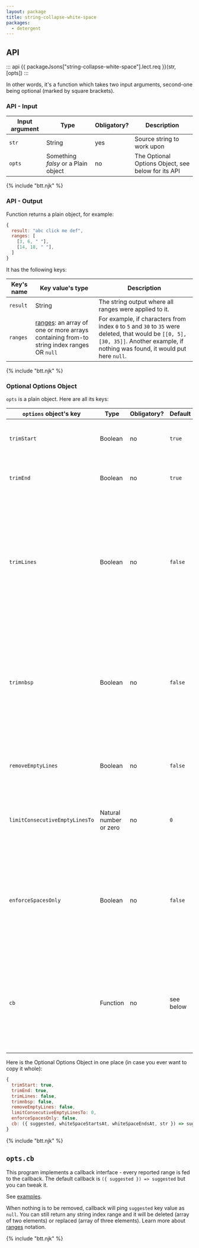 ```yaml
---
layout: package
title: string-collapse-white-space
packages:
  - detergent
---
```


## API

::: api
{{ packageJsons["string-collapse-white-space"].lect.req }}(str, [opts])
:::

In other words, it's a function which takes two input arguments, second-one being optional (marked by square brackets).

### API - Input

| Input argument | Type                                            | Obligatory? | Description                                                                                                      |
| -------------- | ----------------------------------------------- | ----------- | ---------------------------------------------------------------------------------------------------------------- |
| `str`          | String | yes         | Source string to work upon |
| `opts`        | Something _falsy_ or a Plain object | no          | The Optional Options Object, see below for its API |

{% include "btt.njk" %}

### API - Output

Function returns a plain object, for example:

```js
{
  result: "abc click me def",
  ranges: [
    [3, 6, " "],
    [14, 18, " "],
  ]
}
```

It has the following keys:

| Key's name | Key value's type                          | Description                                                                                                                       |
| ---------- | ----------------------------------------- | --------------------------------------------------------------------------------------------------------------------------------- |
| `result`   | String                                    | The string output where all ranges were applied to it.                                                                           |
| `ranges`   | [ranges](/ranges/): an array of one or more arrays containing from-to string index ranges OR `null` | For example, if characters from index `0` to `5` and `30` to `35` were deleted, that would be `[[0, 5], [30, 35]]`. Another example, if nothing was found, it would put here `null`.                |

{% include "btt.njk" %}

### Optional Options Object

`opts` is a plain object. Here are all its keys:

| `options` object's key         | Type                   | Obligatory? | Default | Description                                                                                                                                                                         |
| ------------------------------ | ---------------------- | ----------- | ------- | ----------------------------------------------------------------------------------------------------------------------------------------------------------------------------------- |
| `trimStart`                    | Boolean                | no          | `true`  | if `false`, leading whitespace will be just collapsed. |
| `trimEnd`                      | Boolean                | no          | `true`  | if `false`, trailing whitespace will be just collapsed.                                                                                                                             |
| `trimLines`                    | Boolean                | no          | `false` | if `true`, every line will be trimmed (all whitespace characters except line breaks CR and LF will be deleted, also non-breaking spaces will be deleted, if `trimnbsp` is set to `true`)                            |
| `trimnbsp`                     | Boolean                | no          | `false` | when trimming, do we delete non-breaking spaces (if set to `true`, answer would be "yes"). This setting also affects `trimLines` setting above.                                     |
| `removeEmptyLines`             | Boolean                | no          | `false` | if any line can be trimmed to empty string, it will be removed.                                                                                                                     |
| `limitConsecutiveEmptyLinesTo` | Natural number or zero | no          | `0`     | Set to 1 or more to allow that many blank lines between content                                                                                                                     |
| `enforceSpacesOnly` | Boolean | no          | `false`     | If enabled, not only consecutive space character chunks will be collapsed but any whitespace character chunks (except line breaks). |
| `cb` | Function | no          | see below     | All output and every whitespace chunk (including single spaces) is fed to it. Whatever you return, gets written to resulting [ranges](/ranges/). |

Here is the Optional Options Object in one place (in case you ever want to copy it whole):

```js
{
  trimStart: true,
  trimEnd: true,
  trimLines: false,
  trimnbsp: false,
  removeEmptyLines: false,
  limitConsecutiveEmptyLinesTo: 0,
  enforceSpacesOnly: false,
  cb: ({ suggested, whiteSpaceStartsAt, whiteSpaceEndsAt, str }) => suggested,
}
```

{% include "btt.njk" %}

## `opts.cb`

This program implements a callback interface - every reported range is fed to the callback. The default callback is `({ suggested }) => suggested` but you can tweak it.

See [examples](/os/string-collapse-white-space/examples/).

When nothing is to be removed, callback will ping `suggested` key value as `null`. You can still return any string index range and it will be deleted (array of two elements) or replaced (array of three elements). Learn more about [ranges](/ranges/) notation.

{% include "btt.njk" %}
